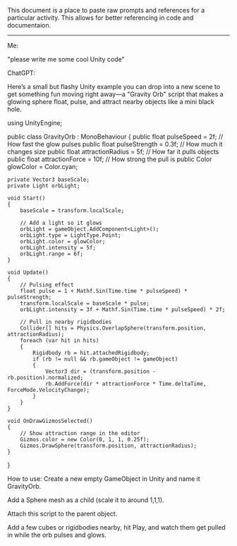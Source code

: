 This document is a place to paste raw prompts and references for a particular activity. This allows for better referencing in code and documentaion.

---

Me:

"please write me some cool Unity code"

ChatGPT:

Here’s a small but flashy Unity example you can drop into a new scene to get something fun moving right away—a "Gravity Orb" script that makes a glowing sphere float, pulse, and attract nearby objects like a mini black hole.

using UnityEngine;

public class GravityOrb : MonoBehaviour
{
    public float pulseSpeed = 2f;       // How fast the glow pulses
    public float pulseStrength = 0.3f;  // How much it changes size
    public float attractionRadius = 5f; // How far it pulls objects
    public float attractionForce = 10f; // How strong the pull is
    public Color glowColor = Color.cyan;

    private Vector3 baseScale;
    private Light orbLight;

    void Start()
    {
        baseScale = transform.localScale;

        // Add a light so it glows
        orbLight = gameObject.AddComponent<Light>();
        orbLight.type = LightType.Point;
        orbLight.color = glowColor;
        orbLight.intensity = 5f;
        orbLight.range = 6f;
    }

    void Update()
    {
        // Pulsing effect
        float pulse = 1 + Mathf.Sin(Time.time * pulseSpeed) * pulseStrength;
        transform.localScale = baseScale * pulse;
        orbLight.intensity = 3f + Mathf.Sin(Time.time * pulseSpeed) * 2f;

        // Pull in nearby rigidbodies
        Collider[] hits = Physics.OverlapSphere(transform.position, attractionRadius);
        foreach (var hit in hits)
        {
            Rigidbody rb = hit.attachedRigidbody;
            if (rb != null && rb.gameObject != gameObject)
            {
                Vector3 dir = (transform.position - rb.position).normalized;
                rb.AddForce(dir * attractionForce * Time.deltaTime, ForceMode.VelocityChange);
            }
        }
    }

    void OnDrawGizmosSelected()
    {
        // Show attraction range in the editor
        Gizmos.color = new Color(0, 1, 1, 0.25f);
        Gizmos.DrawSphere(transform.position, attractionRadius);
    }
}


How to use:
Create a new empty GameObject in Unity and name it GravityOrb.

Add a Sphere mesh as a child (scale it to around 1,1,1).

Attach this script to the parent object.

Add a few cubes or rigidbodies nearby, hit Play, and watch them get pulled in while the orb pulses and glows.

